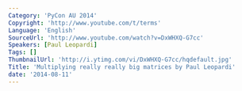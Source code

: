 ```yaml
---
Category: 'PyCon AU 2014'
Copyright: 'http://www.youtube.com/t/terms'
Language: 'English'
SourceUrl: 'http://www.youtube.com/watch?v=DxWHXQ-G7cc'
Speakers: [Paul Leopardi]
Tags: []
ThumbnailUrl: 'http://i.ytimg.com/vi/DxWHXQ-G7cc/hqdefault.jpg'
Title: 'Multiplying really really big matrices by Paul Leopardi'
date: '2014-08-11'
---
```


